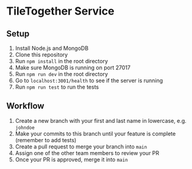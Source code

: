 # TileTogether Service

## Setup
1. Install Node.js and MongoDB
2. Clone this repository
3. Run `npm install` in the root directory
4. Make sure MongoDB is running on port 27017
5. Run `npm run dev` in the root directory
6. Go to `localhost:3001/health` to see if the server is running
7. Run `npm run test` to run the tests

## Workflow
1. Create a new branch with your first and last name in lowercase, e.g. `johndoe`
2. Make your commits to this branch until your feature is complete (remember to add tests)
3. Create a pull request to merge your branch into `main`
4. Assign one of the other team members to review your PR
5. Once your PR is approved, merge it into `main`
